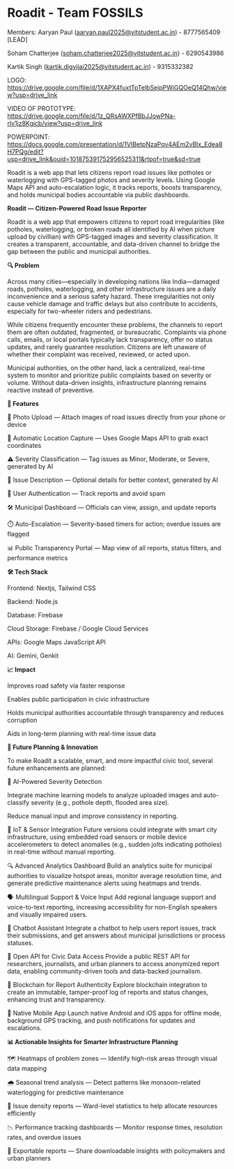# Roadit - Team FOSSILS

Members: 
Aaryan Paul (aaryan.paul2025@vitstudent.ac.in) - 8777565409 [LEAD]

Soham Chatterjee (soham.chatterjee2025@vitstudent.ac.in) - 6290543986

Kartik Singh (kartik.digvijai2025@vitstudent.ac.in) - 9315332382

LOGO: https://drive.google.com/file/d/1XAPX4fuxtTpTelbSejpPWiGQOeQ14Qhw/view?usp=drive_link

VIDEO OF PROTOTYPE: https://drive.google.com/file/d/1z_QRsAWXPfBbJJowPNa-rlv1jz8Kgicb/view?usp=drive_link

POWERPOINT: https://docs.google.com/presentation/d/1VIBetpNzaPqv4AEm2vBlx_Edea8H7PQg/edit?usp=drive_link&ouid=101875391752956525311&rtpof=true&sd=true


Roadit is a web app that lets citizens report road issues like potholes or waterlogging with GPS-tagged photos and severity levels. Using Google Maps API and auto-escalation logic, it tracks reports, boosts transparency, and holds municipal bodies accountable via public dashboards.

**Roadit — Citizen-Powered Road Issue Reporter**

Roadit is a web app that empowers citizens to report road irregularities (like potholes, waterlogging, or broken roads all identified by AI when picture upload by civillian) with GPS-tagged images and severity classification. It creates a transparent, accountable, and data-driven channel to bridge the gap between the public and municipal authorities.

**🔍 Problem**

Across many cities—especially in developing nations like India—damaged roads, potholes, waterlogging, and other infrastructure issues are a daily inconvenience and a serious safety hazard. These irregularities not only cause vehicle damage and traffic delays but also contribute to accidents, especially for two-wheeler riders and pedestrians.

While citizens frequently encounter these problems, the channels to report them are often outdated, fragmented, or bureaucratic. Complaints via phone calls, emails, or local portals typically lack transparency, offer no status updates, and rarely guarantee resolution. Citizens are left unaware of whether their complaint was received, reviewed, or acted upon.

Municipal authorities, on the other hand, lack a centralized, real-time system to monitor and prioritize public complaints based on severity or volume. Without data-driven insights, infrastructure planning remains reactive instead of preventive.

**🌟 Features**

📸 Photo Upload — Attach images of road issues directly from your phone or device

📍 Automatic Location Capture — Uses Google Maps API to grab exact coordinates

⚠️ Severity Classification — Tag issues as Minor, Moderate, or Severe, generated by AI

🧾 Issue Description — Optional details for better context, generated by AI

🔐 User Authentication — Track reports and avoid spam

🛠️ Municipal Dashboard — Officials can view, assign, and update reports

⏱️ Auto-Escalation — Severity-based timers for action; overdue issues are flagged

📊 Public Transparency Portal — Map view of all reports, status filters, and performance metrics

**🛠️ Tech Stack**

Frontend: Nextjs, Tailwind CSS

Backend: Node.js

Database: Firebase

Cloud Storage: Firebase / Google Cloud Services

APIs: Google Maps JavaScript API

AI: Gemini, Genkit

**📈 Impact**

Improves road safety via faster response

Enables public participation in civic infrastructure

Holds municipal authorities accountable through transparency and reduces corruption

Aids in long-term planning with real-time issue data

**🚀 Future Planning & Innovation**

To make Roadit a scalable, smart, and more impactful civic tool, several future enhancements are planned:

🧠 AI-Powered Severity Detection

Integrate machine learning models to analyze uploaded images and auto-classify severity (e.g., pothole depth, flooded area size).

Reduce manual input and improve consistency in reporting.

📡 IoT & Sensor Integration
Future versions could integrate with smart city infrastructure, using embedded road sensors or mobile device accelerometers to detect anomalies (e.g., sudden jolts indicating potholes) in real-time without manual reporting.

🔍 Advanced Analytics Dashboard
Build an analytics suite for municipal authorities to visualize hotspot areas, monitor average resolution time, and generate predictive maintenance alerts using heatmaps and trends.

🗣️ Multilingual Support & Voice Input
Add regional language support and voice-to-text reporting, increasing accessibility for non-English speakers and visually impaired users.

🤖 Chatbot Assistant
Integrate a chatbot to help users report issues, track their submissions, and get answers about municipal jurisdictions or process statuses.

🧾 Open API for Civic Data Access
Provide a public REST API for researchers, journalists, and urban planners to access anonymized report data, enabling community-driven tools and data-backed journalism.

🔐 Blockchain for Report Authenticity
Explore blockchain integration to create an immutable, tamper-proof log of reports and status changes, enhancing trust and transparency.

📱 Native Mobile App
Launch native Android and iOS apps for offline mode, background GPS tracking, and push notifications for updates and escalations.

**📊 Actionable Insights for Smarter Infrastructure Planning**

🗺️ Heatmaps of problem zones — Identify high-risk areas through visual data mapping

🌧️ Seasonal trend analysis — Detect patterns like monsoon-related waterlogging for predictive maintenance

🧭 Issue density reports — Ward-level statistics to help allocate resources efficiently

📉 Performance tracking dashboards — Monitor response times, resolution rates, and overdue issues

📄 Exportable reports — Share downloadable insights with policymakers and urban planners



